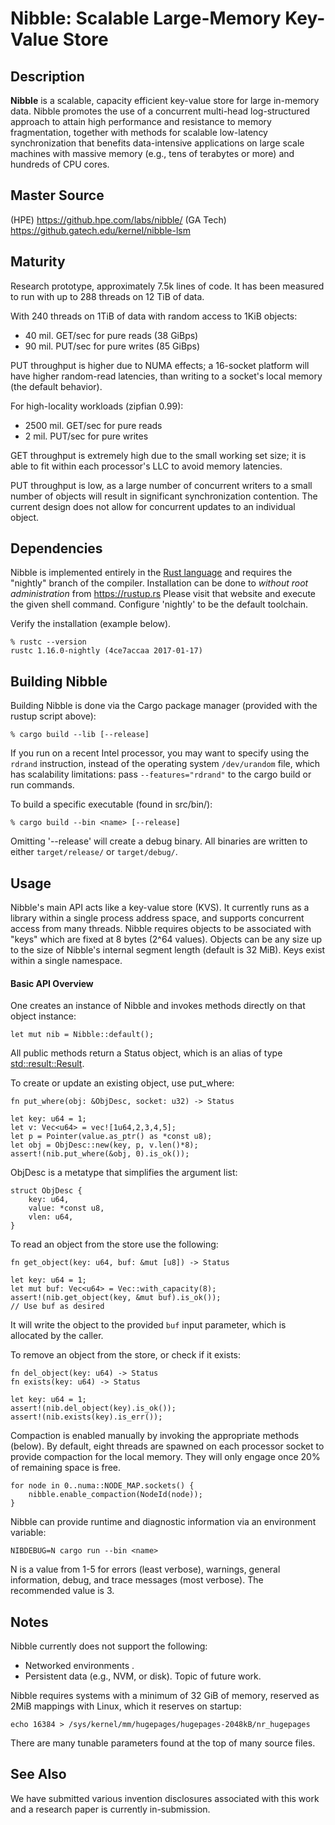 # Nibble: Scalable Large-Memory Key-Value Store
## Description
**Nibble** is a scalable, capacity efficient key-value store for
large in-memory data. Nibble promotes the use of a concurrent
multi-head log-structured approach to attain high performance and
resistance to memory fragmentation, together with methods for scalable
low-latency synchronization that benefits data-intensive applications
on large scale machines with massive memory (e.g., tens of terabytes
or more) and hundreds of CPU cores.

## Master Source
(HPE) https://github.hpe.com/labs/nibble/
(GA Tech) https://github.gatech.edu/kernel/nibble-lsm

## Maturity
Research prototype, approximately 7.5k lines of code. It has been
measured to run with up to 288 threads on 12 TiB of data.

With 240 threads on 1TiB of data with random access to 1KiB objects:
- 40 mil. GET/sec for pure reads (38 GiBps)
- 90 mil. PUT/sec for pure writes (85 GiBps)

PUT throughput is higher due to NUMA effects; a 16-socket platform
will have higher random-read latencies, than writing to a socket's
local memory (the default behavior).

For high-locality workloads (zipfian 0.99):
- 2500 mil. GET/sec for pure reads
- 2 mil. PUT/sec for pure writes

GET throughput is extremely high due to the small working set size; it
is able to fit within each processor's LLC to avoid memory latencies.

PUT throughput is low, as a large number of concurrent writers to a
small number of objects will result in significant synchronization
contention. The current design does not allow for concurrent updates
to an individual object.

## Dependencies
Nibble is implemented entirely in the [Rust
language](https://www.rust-lang.org/en-US/) and requires the
"nightly" branch of the compiler. Installation can be done to
_without root administration_ from https://rustup.rs Please visit that
website and execute the given shell command. Configure 'nightly' to be
the default toolchain.

Verify the installation (example below).
```
% rustc --version
rustc 1.16.0-nightly (4ce7accaa 2017-01-17)
```

## Building Nibble
Building Nibble is done via the Cargo package manager (provided with
the rustup script above):

```
% cargo build --lib [--release]
```

If you run on a recent Intel processor, you may want to specify using
the ``rdrand`` instruction, instead of the operating system
``/dev/urandom`` file, which has scalability limitations: pass
``--features="rdrand"`` to the cargo build or run commands.

To build a specific executable (found in src/bin/):

```
% cargo build --bin <name> [--release]
```

Omitting '--release' will create a debug binary. All binaries are
written to either ``target/release/`` or ``target/debug/``.

## Usage 
Nibble's main API acts like a key-value store (KVS). It currently runs
as a library within a single process address space, and supports
concurrent access from many threads. Nibble requires objects to be
associated with "keys" which are fixed at 8 bytes (2^64 values).
Objects can be any size up to the size of Nibble's internal segment
length (default is 32 MiB). Keys exist within a single namespace.

#### Basic API Overview
One creates an instance of Nibble and invokes methods directly on that
object instance:

```
let mut nib = Nibble::default();
```

All public methods return a Status object, which is an alias of type
[std::result::Result](https://doc.rust-lang.org/nightly/std/result/enum.Result.html).

To create or update an existing object, use put_where:
```
fn put_where(obj: &ObjDesc, socket: u32) -> Status

let key: u64 = 1;
let v: Vec<u64> = vec![1u64,2,3,4,5];
let p = Pointer(value.as_ptr() as *const u8);
let obj = ObjDesc::new(key, p, v.len()*8);
assert!(nib.put_where(&obj, 0).is_ok());
```
ObjDesc is a metatype that simplifies the argument list:
```
struct ObjDesc {
    key: u64,
    value: *const u8,
    vlen: u64,
}
```

To read an object from the store use the following:
```
fn get_object(key: u64, buf: &mut [u8]) -> Status

let key: u64 = 1;
let mut buf: Vec<u64> = Vec::with_capacity(8);
assert!(nib.get_object(key, &mut buf).is_ok());
// Use buf as desired
```
It will write the object to the provided ``buf`` input parameter,
which is allocated by the caller.

To remove an object from the store, or check if it exists:
```
fn del_object(key: u64) -> Status
fn exists(key: u64) -> Status

let key: u64 = 1;
assert!(nib.del_object(key).is_ok());
assert!(nib.exists(key).is_err());
```

Compaction is enabled manually by invoking the appropriate methods
(below). By default, eight threads are spawned on each processor
socket to provide compaction for the local memory. They will only
engage once 20% of remaining space is free.

```
for node in 0..numa::NODE_MAP.sockets() {
    nibble.enable_compaction(NodeId(node));
}
```

Nibble can provide runtime and diagnostic information via an
environment variable:

```
NIBDEBUG=N cargo run --bin <name>
```

N is a value from 1-5 for errors (least verbose), warnings, general information,
debug, and trace messages (most verbose). The recommended value is 3.

## Notes

Nibble currently does not support the following:
- Networked environments .
- Persistent data (e.g., NVM, or disk). Topic of future work.

Nibble requires systems with a minimum of 32 GiB of memory, reserved
as 2MiB mappings with Linux, which it reserves on startup:

```
echo 16384 > /sys/kernel/mm/hugepages/hugepages-2048kB/nr_hugepages
```

There are many tunable parameters found at the top of many source
files.

## See Also

We have submitted various invention disclosures associated with this
work and a research paper is currently in-submission.
